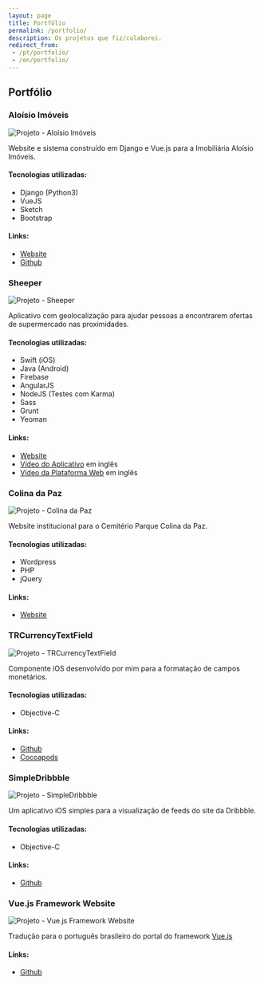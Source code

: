 ```yaml
---
layout: page
title: Portfólio
permalink: /portfolio/
description: Os projetos que fiz/colaborei.
redirect_from:
 - /pt/portfolio/
 - /en/portfolio/
---
```


## Portfólio

### Aloísio Imóveis

![Projeto - Aloísio Imóveis](http://res.cloudinary.com/dm7h7e8xj/image/upload/v1501248983/featured_aht3dq.png)

Website e sistema construído em Django e Vue.js para a Imobiliária Aloísio Imóveis.

#### Tecnologias utilizadas:

- Django (Python3)
- VueJS
- Sketch
- Bootstrap

#### Links:

- [Website](http://www.aloisioimoveis.com.br/)
- [Github](https://github.com/thiagorossener/aloisioimoveis)

### Sheeper

![Projeto - Sheeper](http://res.cloudinary.com/dm7h7e8xj/image/upload/v1501248983/featured_2_txivs6.png)

Aplicativo com geolocalização para ajudar pessoas a encontrarem ofertas de supermercado nas proximidades.

#### Tecnologias utilizadas:

- Swift (iOS)
- Java (Android)
- Firebase
- AngularJS
- NodeJS (Testes com Karma)
- Sass
- Grunt
- Yeoman

#### Links:

- [Website](http://www.sheeper.com/)
- [Vídeo do Aplicativo](https://youtu.be/9p5OPykxr48) em inglês
- [Vídeo da Plataforma Web](https://youtu.be/rx3pSZF602Y) em inglês

### Colina da Paz

![Projeto - Colina da Paz](http://res.cloudinary.com/dm7h7e8xj/image/upload/v1501248983/featured-colina-da-paz_fvxgq3.jpg)

Website institucional para o Cemitério Parque Colina da Paz.

#### Tecnologias utilizadas:

- Wordpress
- PHP
- jQuery

#### Links:

- [Website](http://www.colinadapaz.com.br/)

### TRCurrencyTextField

![Projeto - TRCurrencyTextField](http://res.cloudinary.com/dm7h7e8xj/image/upload/v1501248983/featured_4_vbkq16.png)

Componente iOS desenvolvido por mim para a formatação de campos monetários.

#### Tecnologias utilizadas:

- Objective-C

#### Links:

- [Github](https://github.com/thiagorossener/TRCurrencyTextField)
- [Cocoapods](https://cocoapods.org/pods/TRCurrencyTextField)

### SimpleDribbble

![Projeto - SimpleDribbble](http://res.cloudinary.com/dm7h7e8xj/image/upload/v1501248982/featured_3_l0efq8.png)

Um aplicativo iOS simples para a visualização de feeds do site da Dribbble.

#### Tecnologias utilizadas:

- Objective-C

#### Links:

- [Github](https://github.com/thiagorossener/SimpleDribbble)

### Vue.js Framework Website

![Projeto - Vue.js Framework Website](http://res.cloudinary.com/dm7h7e8xj/image/upload/v1501248982/featured_5_zr01xp.png)

Tradução para o português brasileiro do portal do framework [Vue.js](https://br.vuejs.org/)

#### Links:

- [Github](https://github.com/vuejs-br/br.vuejs.org)


